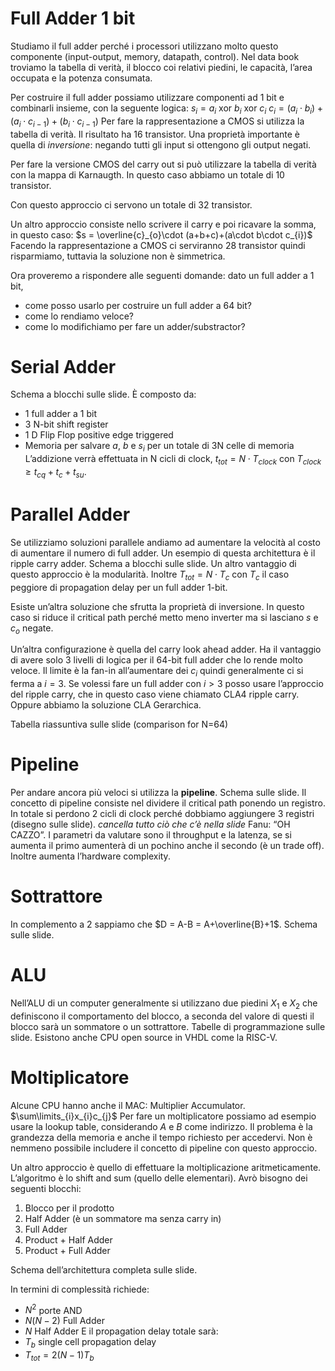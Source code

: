 # Full Adder 1 bit

Studiamo il full adder perché i processori utilizzano molto questo componente (input-output, memory, datapath, control).
Nel data book troviamo la tabella di verità, il blocco coi relativi piedini, le capacità, l’area occupata e la potenza consumata.

Per costruire il full adder possiamo utilizzare componenti ad 1 bit e combinarli insieme, con la seguente logica:
$s_{i}= a_{i} \text{ xor } b_{i} \text{ xor } c_{i}$
$c_{i}= (a_{i}\cdot b_{i})+(a_{i}\cdot c_{i-1})+(b_{i}\cdot c_{i-1})$
Per fare la rappresentazione a CMOS si utilizza la tabella di verità. Il risultato ha 16 transistor.
Una proprietà importante è quella di *inversione*: negando tutti gli input si ottengono gli output negati. 

Per fare la versione CMOS del carry out si può utilizzare la tabella di verità con la mappa di Karnaugth. In questo caso abbiamo un totale di 10 transistor. 

Con questo approccio ci servono un totale di 32 transistor.

Un altro approccio consiste nello scrivere il carry e poi ricavare la somma, in questo caso: $s = \overline{c}_{o}\cdot (a+b+c)+(a\cdot b\cdot c_{i})$
Facendo la rappresentazione a CMOS ci serviranno 28 transistor quindi risparmiamo, tuttavia la soluzione non è simmetrica. 

Ora proveremo a rispondere alle seguenti domande: dato un full adder a 1 bit,
- come posso usarlo per costruire un full adder a 64 bit?
- come lo rendiamo veloce?
- come lo modifichiamo per fare un adder/substractor?

# Serial Adder

Schema a blocchi sulle slide. 
È composto da:
- 1 full adder a 1 bit
- 3 N-bit shift register
- 1 D Flip Flop positive edge triggered
- Memoria per salvare $a$, $b$ e $s_{i}$ per un totale di 3N celle di memoria
L’addizione verrà effettuata in N cicli di clock, $t_{tot}= N\cdot T_{clock}$ con $T_{clock} \ge t_{cq}+t_{c}+t_{su}$.

# Parallel Adder

Se utilizziamo soluzioni parallele andiamo ad aumentare la velocità al costo di aumentare il numero di full adder. 
Un esempio di questa architettura è il ripple carry adder. 
Schema a blocchi sulle slide.
Un altro vantaggio di questo approccio è la modularità. Inoltre $T_{tot}= N\cdot T_{c}$ con $T_{c}$ il caso peggiore di propagation delay per un full adder 1-bit. 

Esiste un’altra soluzione che sfrutta la proprietà di inversione. In questo caso si riduce il critical path perché metto meno inverter ma si lasciano $s$ e $c_{o}$ negate. 

Un’altra configurazione è quella del carry look ahead adder. 
Ha il vantaggio di avere solo 3 livelli di logica per il 64-bit full adder che lo rende molto veloce. Il limite è la fan-in all’aumentare dei $c_{i}$ quindi generalmente ci si ferma a $i=3$.
Se volessi fare un full adder con $i>3$ posso usare l’approccio del ripple carry, che in questo caso viene chiamato CLA4 ripple carry. Oppure abbiamo la soluzione CLA Gerarchica. 

Tabella riassuntiva sulle slide (comparison for N=64)
# Pipeline

Per andare ancora più veloci si utilizza la **pipeline**. 
Schema sulle slide. 
Il concetto di pipeline consiste nel dividere il critical path ponendo un registro. In totale si perdono 2 cicli di clock perché dobbiamo aggiungere 3 registri (disegno sulle slide).
*cancella tutto ciò che c’è nella slide* Fanu: “OH CAZZO”.
I parametri da valutare sono il throughput e la latenza, se si aumenta il primo aumenterà di un pochino anche il secondo (è un trade off).
Inoltre aumenta l’hardware complexity. 

# Sottrattore

In complemento a 2 sappiamo che $D = A-B = A+\overline{B}+1$.
Schema sulle slide.

# ALU

Nell’ALU di un computer generalmente si utilizzano due piedini $X_{1}$ e $X_{2}$ che definiscono il comportamento del blocco, a seconda del valore di questi il blocco sarà un sommatore o un sottrattore. 
Tabelle di programmazione sulle slide.
Esistono anche CPU open source in VHDL come la RISC-V.
# Moltiplicatore

Alcune CPU hanno anche il MAC: Multiplier Accumulator.
$\sum\limits_{i}x_{i}c_{j}$
Per fare un moltiplicatore possiamo ad esempio usare la lookup table, considerando $A$ e $B$ come indirizzo. Il problema è la grandezza della memoria e anche il tempo richiesto per accedervi. Non è nemmeno possibile includere il concetto di pipeline con questo approccio. 

Un altro approccio è quello di effettuare la moltiplicazione aritmeticamente. L’algoritmo è lo shift and sum (quello delle elementari). 
Avrò bisogno dei seguenti blocchi:
1. Blocco per il prodotto
2. Half Adder (è un sommatore ma senza carry in)
3. Full Adder
4. Product + Half Adder 
5. Product + Full Adder

Schema dell’architettura completa sulle slide. 

In termini di complessità richiede:
- $N^{2}$ porte AND
- $N(N-2)$ Full Adder
- $N$ Half Adder
E il propagation delay totale sarà:
- $T_{b}$ single cell propagation delay
- $T_{tot} = 2(N-1)T_{b}$




